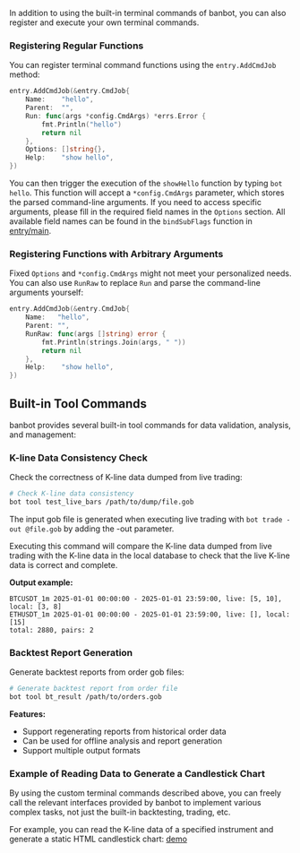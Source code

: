 In addition to using the built-in terminal commands of banbot, you can also register and execute your own terminal commands.

### Registering Regular Functions
You can register terminal command functions using the `entry.AddCmdJob` method:
```go
entry.AddCmdJob(&entry.CmdJob{
    Name:    "hello",
    Parent:  "",
    Run: func(args *config.CmdArgs) *errs.Error {
        fmt.Println("hello")
        return nil
    },
    Options: []string{},
    Help:    "show hello",
})
```
You can then trigger the execution of the `showHello` function by typing `bot hello`. This function will accept a `*config.CmdArgs` parameter, which stores the parsed command-line arguments. If you need to access specific arguments, please fill in the required field names in the `Options` section.
All available field names can be found in the `bindSubFlags` function in [entry/main](https://github.com/banbox/banbot/blob/main/entry/main.go).

### Registering Functions with Arbitrary Arguments
Fixed `Options` and `*config.CmdArgs` might not meet your personalized needs.
You can also use `RunRaw` to replace `Run` and parse the command-line arguments yourself:
```go
entry.AddCmdJob(&entry.CmdJob{
    Name:   "hello",
    Parent: "",
    RunRaw: func(args []string) error {
        fmt.Println(strings.Join(args, " "))
        return nil
    },
    Help:    "show hello",
})
```

## Built-in Tool Commands

banbot provides several built-in tool commands for data validation, analysis, and management:

### K-line Data Consistency Check

Check the correctness of K-line data dumped from live trading:

```bash
# Check K-line data consistency
bot tool test_live_bars /path/to/dump/file.gob
```

The input gob file is generated when executing live trading with `bot trade -out @file.gob` by adding the -out parameter.

Executing this command will compare the K-line data dumped from live trading with the K-line data in the local database to check that the live K-line data is correct and complete.

**Output example:**
```
BTCUSDT_1m 2025-01-01 00:00:00 - 2025-01-01 23:59:00, live: [5, 10], local: [3, 8]
ETHUSDT_1m 2025-01-01 00:00:00 - 2025-01-01 23:59:00, live: [], local: [15]
total: 2880, pairs: 2
```

### Backtest Report Generation

Generate backtest reports from order gob files:

```bash
# Generate backtest report from order file
bot tool bt_result /path/to/orders.gob
```

**Features:**
- Support regenerating reports from historical order data
- Can be used for offline analysis and report generation
- Support multiple output formats

### Example of Reading Data to Generate a Candlestick Chart
By using the custom terminal commands described above, you can freely call the relevant interfaces provided by banbot to implement various complex tasks, not just the built-in backtesting, trading, etc.

For example, you can read the K-line data of a specified instrument and generate a static HTML candlestick chart: [demo](https://github.com/banbox/banstrats/tree/main/adv)
